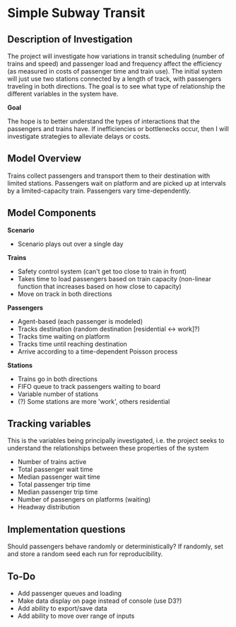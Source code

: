 Simple Subway Transit
=====================

Description of Investigation
-----------------------------

The project will investigate how variations in transit scheduling (number of trains and speed) and passenger load and frequency affect the efficiency (as measured in costs of passenger time and train use). The initial system will just use two stations connected by a length of track, with passengers traveling in both directions. The goal is to see what type of relationship the different variables in the system have.

**Goal**

The hope is to better understand the types of interactions that the passengers and trains have. If inefficiencies or bottlenecks occur, then I will investigate strategies to alleviate delays or costs.

Model Overview
--------------

Trains collect passengers and transport them to their destination with limited stations. Passengers wait on platform and are picked up at intervals by a limited-capacity train. Passengers vary time-dependently.

Model Components
----------------

**Scenario**

-   Scenario plays out over a single day

**Trains**

-	Safety control system (can't get too close to train in front)
-   Takes time to load passengers based on train capacity (non-linear function that increases based on how close to capacity)
-   Move on track in both directions

**Passengers**

-   Agent-based (each passenger is modeled)
-   Tracks destination (random destination [residential <-> work]?)
-   Tracks time waiting on platform
-   Tracks time until reaching destination
-   Arrive according to a time-dependent Poisson process

**Stations**

-   Trains go in both directions
-   FIFO queue to track passengers waiting to board
-   Variable number of stations
-   (?) Some stations are more 'work', others residential

Tracking variables
-------------------

This is the variables being principally investigated, i.e. the project seeks to understand the relationships between these properties of the system

-   Number of trains active
-   Total passenger wait time
-   Median passenger wait time
-   Total passenger trip time
-   Median passenger trip time
-   Number of passengers on platforms (waiting)
-   Headway distribution

Implementation questions
------------------------

Should passengers behave randomly or deterministically? If randomly, set and store a random seed each run for reproducibility.


To-Do
-----

-   Add passenger queues and loading
-   Make data display on page instead of console (use D3?)
-   Add ability to export/save data
-   Add ability to move over range of inputs

